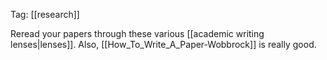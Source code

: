 Tag: [[research]]

Reread your papers through these various [[academic writing lenses|lenses]]. Also, [[How_To_Write_A_Paper-Wobbrock]] is really good.